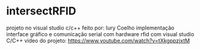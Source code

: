 # intersectRFID
projeto no visual studio c/c++ feito por: Iury Coelho
implementação interface gráfico e comunicação serial com hardware rfid com visual studio C/C++ 
video do projeto: https://www.youtube.com/watch?v=tXkgppzjxtM
